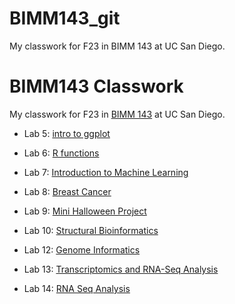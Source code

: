 # BIMM143_git
My classwork for F23 in BIMM 143 at UC San Diego. 

# BIMM143 Classwork

My classwork for F23 in [BIMM 143](https://bioboot.github.io/bimm143_F23/) at UC San Diego. 

- Lab 5: [intro to ggplot](https://github.com/ZainubDarsot/BIMM143_git/blob/main/class05/class05.md)

- Lab 6: [R functions](https://github.com/ZainubDarsot/BIMM143_git/blob/main/Class06/Class06.md)


- Lab 7: [Introduction to Machine Learning](https://github.com/ZainubDarsot/BIMM143_git/blob/main/class07/class07lab.md) 

- Lab 8: [Breast Cancer](https://github.com/ZainubDarsot/BIMM143_git/blob/main/Class_08/Mini%20lab.md)

- Lab 9: [Mini Halloween Project](https://github.com/ZainubDarsot/BIMM143_git/blob/main/Class09/class10.md)

- Lab 10: [Structural Bioinformatics](https://github.com/ZainubDarsot/BIMM143_git/blob/main/Class10/class10.md) 

- Lab 12: [Genome Informatics](https://github.com/ZainubDarsot/BIMM143_git/blob/main/week6_lab12/lab12.md)

- Lab 13: [Transcriptomics and RNA-Seq Analysis](https://github.com/ZainubDarsot/BIMM143_git/blob/main/class%2013/class%2013.md)

- Lab 14: [RNA Seq Analysis](https://github.com/ZainubDarsot/BIMM143_git/blob/main/class%2014/class%2014.md)
